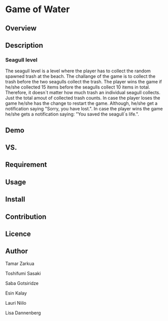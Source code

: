 ﻿
Game of Water
====

## Overview

## Description

### Seagull level
The seagull level is a level where the player has to collect the random spawned trash at the beach.
The challange of the game is to collect the trash before the two seagulls collect the trash.
The player wins the game if he/she collected 15 items before the seagulls collect 10 items in total.
Therefore,  it doesn´t matter how much trash an individual seagull collects. Just the total amout of 
collected trash counts. In  case the player loses the game he/she has the change to restart the game.
Although, he/she get a notification saying "Sorry, you have lost.". In case the player wins the game he/she
gets a notification saying: "You saved the seagull´s life.".


## Demo

## VS. 

## Requirement

## Usage

## Install

## Contribution

## Licence

## Author
Tamar Zarkua 

Toshifumi Sasaki 

Saba Gotsiridze 

Esin Kalay 

Lauri Niilo 

Lisa Dannenberg 

```
